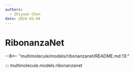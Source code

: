 ```yaml
---
authors:
  - Zhiyuan Chen
date: 2024-05-04
---
```


# RibonanzaNet

--8<-- "multimolecule/models/ribonanzanet/README.md:13:"

::: multimolecule.models.ribonanzanet
